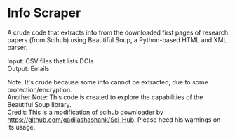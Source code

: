 # Info Scraper 
A crude code that extracts info from the downloaded first pages of research papers (from Scihub) using Beautiful Soup, a Python-based HTML and XML parser. <br/>

Input: CSV files that lists DOIs<br/>
Output: Emails <br/>

Note: It's crude because some info cannot be extracted, due to some protection/encryption. <br/>
Another Note: This code is created to explore the capabilities of the Beautiful Soup library. <br/>
Credit: This is a modification of scihub downloader by https://github.com/gadilashashank/Sci-Hub. Please heed his warnings on its usage. 

